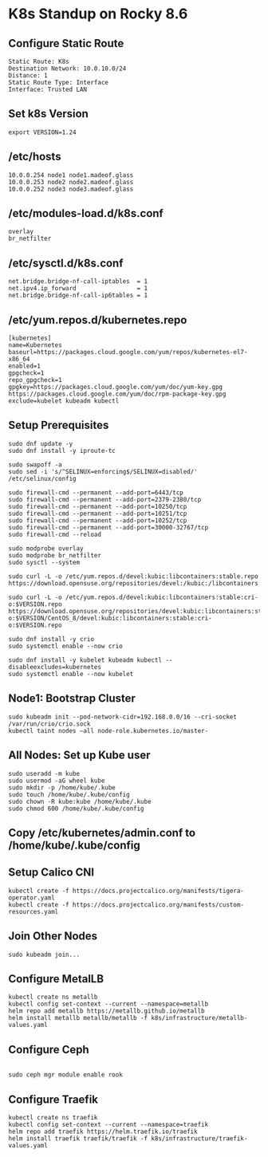 # K8s Standup on Rocky 8.6

## Configure Static Route
```
Static Route: K8s
Destination Network: 10.0.10.0/24
Distance: 1
Static Route Type: Interface
Interface: Trusted LAN
```

## Set k8s Version
```
export VERSION=1.24
```

## /etc/hosts
```
10.0.0.254 node1 node1.madeof.glass
10.0.0.253 node2 node2.madeof.glass
10.0.0.252 node3 node3.madeof.glass
```

## /etc/modules-load.d/k8s.conf
```
overlay
br_netfilter
```

## /etc/sysctl.d/k8s.conf
```
net.bridge.bridge-nf-call-iptables  = 1
net.ipv4.ip_forward                 = 1
net.bridge.bridge-nf-call-ip6tables = 1
```

## /etc/yum.repos.d/kubernetes.repo
```
[kubernetes]
name=Kubernetes
baseurl=https://packages.cloud.google.com/yum/repos/kubernetes-el7-x86_64
enabled=1
gpgcheck=1
repo_gpgcheck=1
gpgkey=https://packages.cloud.google.com/yum/doc/yum-key.gpg https://packages.cloud.google.com/yum/doc/rpm-package-key.gpg
exclude=kubelet kubeadm kubectl
```

## Setup Prerequisites
```
sudo dnf update -y
sudo dnf install -y iproute-tc

sudo swapoff -a
sudo sed -i 's/^SELINUX=enforcing$/SELINUX=disabled/' /etc/selinux/config

sudo firewall-cmd --permanent --add-port=6443/tcp
sudo firewall-cmd --permanent --add-port=2379-2380/tcp
sudo firewall-cmd --permanent --add-port=10250/tcp
sudo firewall-cmd --permanent --add-port=10251/tcp
sudo firewall-cmd --permanent --add-port=10252/tcp
sudo firewall-cmd --permanent --add-port=30000-32767/tcp
sudo firewall-cmd --reload

sudo modprobe overlay
sudo modprobe br_netfilter
sudo sysctl --system

sudo curl -L -o /etc/yum.repos.d/devel:kubic:libcontainers:stable.repo https://download.opensuse.org/repositories/devel:/kubic:/libcontainers:/stable/CentOS_8/devel:kubic:libcontainers:stable.repo

sudo curl -L -o /etc/yum.repos.d/devel:kubic:libcontainers:stable:cri-o:$VERSION.repo https://download.opensuse.org/repositories/devel:kubic:libcontainers:stable:cri-o:$VERSION/CentOS_8/devel:kubic:libcontainers:stable:cri-o:$VERSION.repo

sudo dnf install -y crio
sudo systemctl enable --now crio

sudo dnf install -y kubelet kubeadm kubectl --disableexcludes=kubernetes
sudo systemctl enable --now kubelet
```

## Node1: Bootstrap Cluster
```
sudo kubeadm init --pod-network-cidr=192.168.0.0/16 --cri-socket /var/run/crio/crio.sock
kubectl taint nodes –all node-role.kubernetes.io/master-
```

## All Nodes: Set up Kube user
```
sudo useradd -m kube
sudo usermod -aG wheel kube
sudo mkdir -p /home/kube/.kube
sudo touch /home/kube/.kube/config
sudo chown -R kube:kube /home/kube/.kube
sudo chmod 600 /home/kube/.kube/config
```

## Copy /etc/kubernetes/admin.conf to /home/kube/.kube/config

## Setup Calico CNI
```
kubectl create -f https://docs.projectcalico.org/manifests/tigera-operator.yaml
kubectl create -f https://docs.projectcalico.org/manifests/custom-resources.yaml
```

## Join Other Nodes
```
sudo kubeadm join...
```

## Configure MetalLB
```
kubectl create ns metallb
kubectl config set-context --current --namespace=metallb
helm repo add metallb https://metallb.github.io/metallb
helm install metallb metallb/metallb -f k8s/infrastructure/metallb-values.yaml
```

## Configure Ceph
```

sudo ceph mgr module enable rook
```

## Configure Traefik
```
kubectl create ns traefik
kubectl config set-context --current --namespace=traefik
helm repo add traefik https://helm.traefik.io/traefik
helm install traefik traefik/traefik -f k8s/infrastructure/traefik-values.yaml
```

